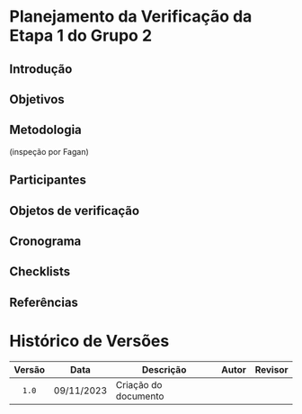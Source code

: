 # Planejamento da Verificação da Etapa 1 do Grupo 2

## Introdução

## Objetivos

## Metodologia

(inspeção por Fagan)

## Participantes

## Objetos de verificação

## Cronograma

## Checklists

## Referências

# Histórico de Versões

| Versão | Data   | Descrição     | Autor     |  Revisor        |
| :----: | ------ | ------------- | --------- | :-------------: |
| `1.0`  | 09/11/2023 | Criação do documento  |  |  |